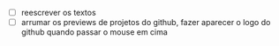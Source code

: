 - [ ] reescrever os textos
- [ ] arrumar os previews de projetos do github, fazer aparecer o logo do github quando passar o mouse em cima